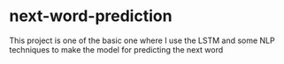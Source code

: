 # next-word-prediction
This project is one of the basic one where I use the LSTM and some NLP techniques to make the model for predicting the next word
